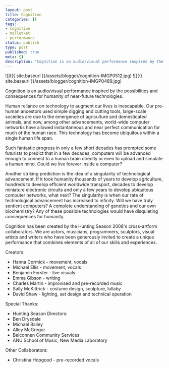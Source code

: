 ```yaml
---
layout: post
title: Cognition
categories: []
tags:
- cognition
- malletkat
- performance
status: publish
type: post
published: true
meta: {}
description: "Cognition is an audio/visual performance inspired by the possibilities and consequences for humanity of near-future technologies. Human reliance on"
---
```


![]({{ site.baseurl }}/assets/blogger/cognition-IMGP0512.jpg)
![]({{ site.baseurl }}/assets/blogger/cognition-IMGP0489.jpg)

Cognition is an audio/visual performance inspired by the possibilities and consequences for humanity of near-future technologies.

Human reliance on technology to augment our lives is inescapable. Our pre-human ancestors used simple digging and cutting tools, large-scale societies are due to the emergence of agriculture and domesticated animals, and now, among other advancements, world-wide computer networks have allowed instantaneous and near perfect communication for much of the human race. This technology has become ubiquitous within a single human life span.

Such fantastic progress in only a few short decades has prompted some futurists to predict that in a few decades, computers will be advanced enough to connect to a human brain directly or even to upload and simulate a human mind. Could we live forever inside a computer?

Another striking prediction is the idea of a singularity of technological advancement. If it took humanity thousands of years to develop agriculture, hundreds to develop efficient worldwide transport, decades to develop miniature electronic circuits and only a few years to develop ubiquitous computer networks, what next? The singularity is when our rate of technological advancement has increased to infinity. Will we have truly sentient computers? A complete understanding of genetics and our own biochemistry? Any of these possible technologies would have disquieting consequences for humanity.

Cognition has been created by the Hunting Season 2008's cross-artform collaborators. We are actors, musicians, programmers, sculptors, visual artists and writers who have been generously invited to create a unique performance that combines elements of all of our skills and experiences.

Creators:

- Hanna Cormick - movement, vocals
- Michael Ellis - movement, vocals
- Benjamin Forster - live visuals
- Emma Gibson - writing
- Charles Martin - improvised and pre-recorded music
- Sally McKittrick - costume design, sculpture, lullaby
- David Shaw - lighting, set design and technical operation

Special Thanks:

- Hunting Season Directors:
- Ben Drysdale
- Michael Bailey
- Alley McGregor
- Belconnen Community Services
- ANU School of Music, New Media Laboratory

Other Collaborators:

- Christina Hopgood - pre-recorded vocals
